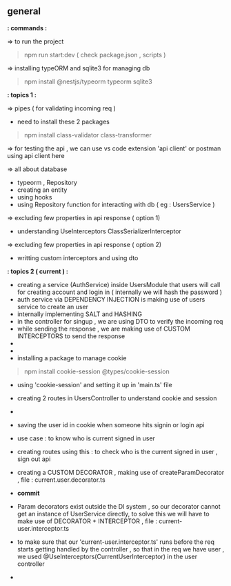 ## general
**: commands :**

=> to run the project 
> npm run  start:dev ( check package.json , scripts )

=> installing typeORM and sqlite3 for managing db
> npm install @nestjs/typeorm typeorm sqlite3

**: topics 1 :**

=> pipes ( for validating incoming req )
- need to install these 2 packages
> npm install class-validator class-transformer

=> for testing the api , we can use vs code extension 'api client' or postman
using api client here

=> all about database
- typeorm , Repository
- creating an entity
- using hooks 
- using Repository function for interacting with db ( eg : UsersService )

=> excluding few properties in api response ( option 1)
- understanding UseInterceptors ClassSerializerInterceptor

=> excluding few properties in api response ( option 2)
- writting custom interceptors and using dto

**: topics 2 ( current ) :**
- creating a service (AuthService) inside UsersModule that users will call for creating account and login in ( internally we will hash the password )
- auth service via DEPENDENCY INJECTION is making use of users service to create an user
- internally implementing SALT and HASHING
- in the controller for singup , we are using DTO to verify the incoming req
- while sending the response , we are making use of CUSTOM INTERCEPTORS to send the response
-
-
- installing a package to manage cookie 
> npm install cookie-session @types/cookie-session
- using 'cookie-session' and setting it up in 'main.ts' file
- creating 2 routes in UsersController to understand cookie and session
-
- saving the user id in cookie when someone hits signin or login api
- use case : to know who is current signed in user
- creating routes using this : to check who is the current signed in user , sign out api
- creating a CUSTOM DECORATOR , making use of createParamDecorator , file : current.user.decorator.ts

- **commit**

- Param decorators exist outside the DI system , so our decorator cannot get an instance of UserService directly, to solve this we will have to make use of DECORATOR + INTERCEPTOR , file : current-user.interceptor.ts
- to make sure that our 'current-user.interceptor.ts' runs before the req starts getting handled by the controller , so that in the req we have user , we used @UseInterceptors(CurrentUserInterceptor) in the user controller
- 